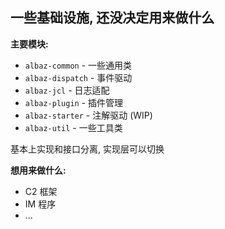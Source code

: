 ## 一些基础设施, 还没决定用来做什么

**主要模块:**

- `albaz-common` - 一些通用类
- `albaz-dispatch` - 事件驱动
- `albaz-jcl` - 日志适配
- `albaz-plugin` - 插件管理
- `albaz-starter` - 注解驱动 (WIP)
- `albaz-util` - 一些工具类

基本上实现和接口分离, 实现层可以切换

**想用来做什么:**

- C2 框架
- IM 程序
- ...